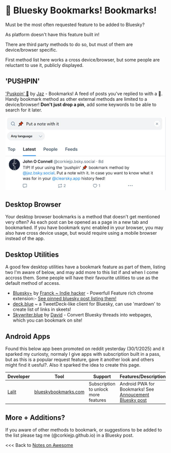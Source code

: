 # 📌 Bluesky Bookmarks! Bookmarks!

Must be the most often requested feature to be added to Bluesky?

As platform doesn't have this feature built in!

There are third party methods to do so, but must of them are device/browser specific.

First method list here works a cross device/browser, but some people are reluctant to use it, publicly displayed.

## 'PUSHPIN'

['Puskpin' 📌](https://bsky.app/profile/jaz.bsky.social/feed/my-pins) by [Jaz](https://bsky.app/profile/did:plc:q6gjnaw2blty4crticxkmujt) - Bookmarks! A feed of posts you've replied to with a 📌. Handy bookmark method as other external methods are limited to a device/browser! **Don't just drop a pin**, add some keywords to be able to search for it later.

![Push Pin make a note](/assets/pushpinnote.jpg)

## Desktop Browser

Your desktop browser bookmarks is a method that doesn't get mentioned very often? As each post can be opened as a page in a new tab and bookmarked. If you have bookmark sync enabled in your browser, you may also have cross device usage, but would require using a mobile browser instead of the app.

## Desktop Utilities

A good few desktop utilities have a bookmark feature as part of them, listing two I'm aware of below, and may add more to this list if and when I come accross them. Some people will have their favourite utilities to use as the default method of access.

  - [Bluesky+](https://chromewebstore.google.com/detail/bluesky+/flbheallcbkoaffegmjenkpojhocmdla) by [Franck ~ Indie hacker](https://bsky.app/profile/franck.blue) - Powerfull Feature rich chrome extension:- [See pinned bluesky post listing them!](https://bsky.app/profile/did:plc:h5vg54cmlkpwnz2p3symlm2t/post/3ldj7wsivd22u)
  - [deck.blue](https://deck.blue/) ~ a TweetDeck-like client for Bluesky, can use 'mardown' to create list of links in skeets!
  - [Skywriter.blue](https://skywriter.blue/) by [David](https://bsky.app/profile/did:plc:rgxmjcboeeerlktnw3ff3okh) - Convert Bluesky threads into webpages, which you can bookmark on site!


## Android Apps

Found this below app been promoted on reddit yesterday (30/1/2025) and it sparked my curiosty, normaly I give apps with subscription built in a pass, but as this is a popular request feature, gave it another look and others might find it uesful?. Also it sparked the idea to create this page.

| Developer | Tool | Support | Features/Description |
|-----------|------|---------|-------------------|
| [Lalit](https://bsky.app/profile/did:plc:tx4quzdjqbupsqasreq4qwph) | [blueskybookmarks.com](https://blueskybookmarks.com/) | Subscription to unlock more features | Android PWA for Bookmarks! See [Annoucement Bluesky post](https://bsky.app/profile/did:plc:tx4quzdjqbupsqasreq4qwph/post/3lgvw7iasjs2g) |

## More + Additions?

If you aware of other methods to bookmark, or suggestions to be added to the list please tag me (@corkiejp.github.io) in a Bluesky post.





<<< Back to [Notes on Awesome](/README.md)
